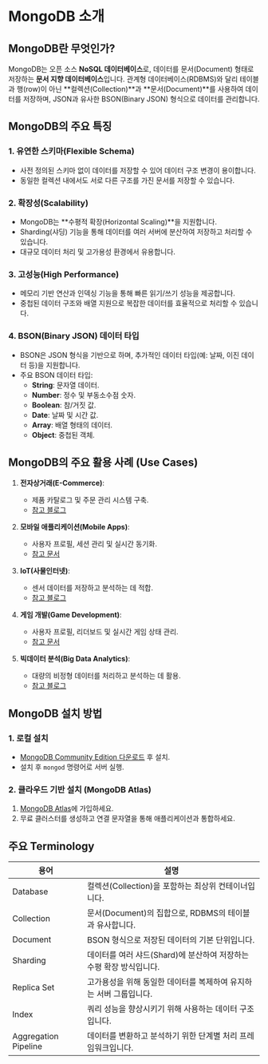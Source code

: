 # MongoDB 소개

## MongoDB란 무엇인가?

MongoDB는 오픈 소스 **NoSQL 데이터베이스**로, 데이터를 문서(Document) 형태로 저장하는 **문서 지향 데이터베이스**입니다. 관계형 데이터베이스(RDBMS)와 달리 테이블과 행(row)이 아닌 **컬렉션(Collection)**과 **문서(Document)**를 사용하여 데이터를 저장하며, JSON과 유사한 BSON(Binary JSON) 형식으로 데이터를 관리합니다.

## MongoDB의 주요 특징

### 1. 유연한 스키마(Flexible Schema)
- 사전 정의된 스키마 없이 데이터를 저장할 수 있어 데이터 구조 변경이 용이합니다.
- 동일한 컬렉션 내에서도 서로 다른 구조를 가진 문서를 저장할 수 있습니다.

### 2. 확장성(Scalability)
- MongoDB는 **수평적 확장(Horizontal Scaling)**을 지원합니다.
- Sharding(샤딩) 기능을 통해 데이터를 여러 서버에 분산하여 저장하고 처리할 수 있습니다.
- 대규모 데이터 처리 및 고가용성 환경에서 유용합니다.

### 3. 고성능(High Performance)
- 메모리 기반 연산과 인덱싱 기능을 통해 빠른 읽기/쓰기 성능을 제공합니다.
- 중첩된 데이터 구조와 배열 지원으로 복잡한 데이터를 효율적으로 처리할 수 있습니다.

### 4. BSON(Binary JSON) 데이터 타입
- BSON은 JSON 형식을 기반으로 하며, 추가적인 데이터 타입(예: 날짜, 이진 데이터 등)을 지원합니다.
- 주요 BSON 데이터 타입:
  - **String**: 문자열 데이터.
  - **Number**: 정수 및 부동소수점 숫자.
  - **Boolean**: 참/거짓 값.
  - **Date**: 날짜 및 시간 값.
  - **Array**: 배열 형태의 데이터.
  - **Object**: 중첩된 객체.

## MongoDB의 주요 활용 사례 (Use Cases)

1. **전자상거래(E-Commerce)**:
   - 제품 카탈로그 및 주문 관리 시스템 구축.
   - [참고 블로그](https://www.mongodb.com/blog/post/building-an-e-commerce-platform-with-mongodb)

2. **모바일 애플리케이션(Mobile Apps)**:
   - 사용자 프로필, 세션 관리 및 실시간 동기화.
   - [참고 문서](https://www.mongodb.com/use-cases/mobile)

3. **IoT(사물인터넷)**:
   - 센서 데이터를 저장하고 분석하는 데 적합.
   - [참고 블로그](https://www.mongodb.com/blog/post/mongodb-and-iot-a-perfect-match)

4. **게임 개발(Game Development)**:
   - 사용자 프로필, 리더보드 및 실시간 게임 상태 관리.
   - [참고 문서](https://www.mongodb.com/use-cases/gaming)

5. **빅데이터 분석(Big Data Analytics)**:
   - 대량의 비정형 데이터를 처리하고 분석하는 데 활용.
   - [참고 블로그](https://www.mongodb.com/blog/post/using-mongodb-for-big-data)

## MongoDB 설치 방법

### 1. 로컬 설치
- [MongoDB Community Edition 다운로드](https://www.mongodb.com/try/download/community) 후 설치.
- 설치 후 `mongod` 명령어로 서버 실행.

### 2. 클라우드 기반 설치 (MongoDB Atlas)
1. [MongoDB Atlas](https://www.mongodb.com/cloud/atlas)에 가입하세요.
2. 무료 클러스터를 생성하고 연결 문자열을 통해 애플리케이션과 통합하세요.

## 주요 Terminology

| 용어                | 설명                                                                 |
|---------------------|----------------------------------------------------------------------|
| Database            | 컬렉션(Collection)을 포함하는 최상위 컨테이너입니다.                |
| Collection          | 문서(Document)의 집합으로, RDBMS의 테이블과 유사합니다.             |
| Document            | BSON 형식으로 저장된 데이터의 기본 단위입니다.                      |
| Sharding            | 데이터를 여러 샤드(Shard)에 분산하여 저장하는 수평 확장 방식입니다. |
| Replica Set         | 고가용성을 위해 동일한 데이터를 복제하여 유지하는 서버 그룹입니다.   |
| Index               | 쿼리 성능을 향상시키기 위해 사용하는 데이터 구조입니다.             |
| Aggregation Pipeline| 데이터를 변환하고 분석하기 위한 단계별 처리 프레임워크입니다.        |
